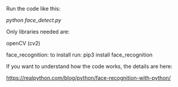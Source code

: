 Run the code like this:

*python face_detect.py*

Only libraries needed are:

openCV (cv2)

face_recognition: to install run: pip3 install face_recognition

If you want to understand how the code works, the details are here:

https://realpython.com/blog/python/face-recognition-with-python/

